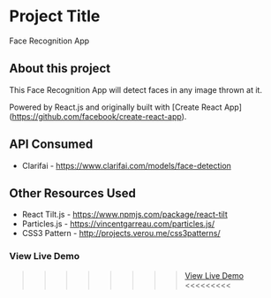 # Project Title
Face Recognition App

## About this project
This Face Recognition App will detect faces in any image thrown at it.

Powered by React.js and originally built with [Create React App] (https://github.com/facebook/create-react-app).

## API Consumed
* Clarifai - https://www.clarifai.com/models/face-detection

## Other Resources Used
* React Tilt.js - https://www.npmjs.com/package/react-tilt
* Particles.js - https://vincentgarreau.com/particles.js/
* CSS3 Pattern - http://projects.verou.me/css3patterns/

### View Live Demo

>>>>>>>> <a href="http://faze-recognition-app.herokuapp.com/">View Live Demo</a> <<<<<<<<< 
